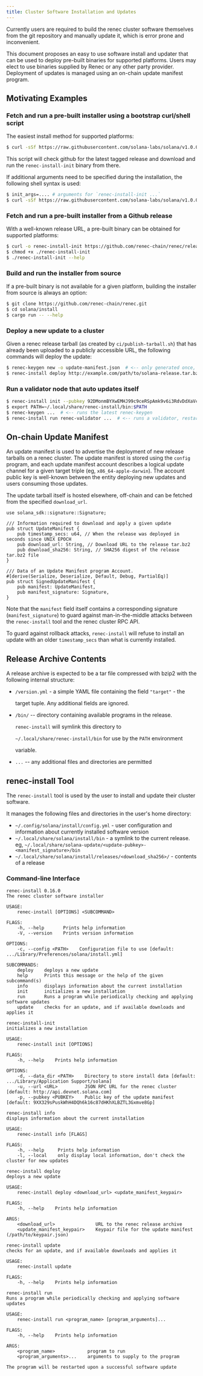 ```yaml
---
title: Cluster Software Installation and Updates
---
```


Currently users are required to build the renec cluster software themselves from the git repository and manually update it, which is error prone and inconvenient.

This document proposes an easy to use software install and updater that can be used to deploy pre-built binaries for supported platforms. Users may elect to use binaries supplied by Renec or any other party provider. Deployment of updates is managed using an on-chain update manifest program.

## Motivating Examples

### Fetch and run a pre-built installer using a bootstrap curl/shell script

The easiest install method for supported platforms:

```bash
$ curl -sSf https://raw.githubusercontent.com/solana-labs/solana/v1.0.0/install/renec-install-init.sh | sh
```

This script will check github for the latest tagged release and download and run the `renec-install-init` binary from there.

If additional arguments need to be specified during the installation, the following shell syntax is used:

```bash
$ init_args=.... # arguments for `renec-install-init ...`
$ curl -sSf https://raw.githubusercontent.com/solana-labs/solana/v1.0.0/install/renec-install-init.sh | sh -s - ${init_args}
```

### Fetch and run a pre-built installer from a Github release

With a well-known release URL, a pre-built binary can be obtained for supported platforms:

```bash
$ curl -o renec-install-init https://github.com/renec-chain/renec/releases/download/v1.0.0/renec-install-init-x86_64-apple-darwin
$ chmod +x ./renec-install-init
$ ./renec-install-init --help
```

### Build and run the installer from source

If a pre-built binary is not available for a given platform, building the installer from source is always an option:

```bash
$ git clone https://github.com/renec-chain/renec.git
$ cd solana/install
$ cargo run -- --help
```

### Deploy a new update to a cluster

Given a renec release tarball \(as created by `ci/publish-tarball.sh`\) that has already been uploaded to a publicly accessible URL, the following commands will deploy the update:

```bash
$ renec-keygen new -o update-manifest.json  # <-- only generated once, the public key is shared with users
$ renec-install deploy http://example.com/path/to/solana-release.tar.bz2 update-manifest.json
```

### Run a validator node that auto updates itself

```bash
$ renec-install init --pubkey 92DMonmBYXwEMHJ99c9ceRSpAmk9v6i3RdvDdXaVcrfj  # <-- pubkey is obtained from whoever is deploying the updates
$ export PATH=~/.local/share/renec-install/bin:$PATH
$ renec-keygen ...  # <-- runs the latest renec-keygen
$ renec-install run renec-validator ...  # <-- runs a validator, restarting it as necesary when an update is applied
```

## On-chain Update Manifest

An update manifest is used to advertise the deployment of new release tarballs on a renec cluster. The update manifest is stored using the `config` program, and each update manifest account describes a logical update channel for a given target triple \(eg, `x86_64-apple-darwin`\). The account public key is well-known between the entity deploying new updates and users consuming those updates.

The update tarball itself is hosted elsewhere, off-chain and can be fetched from the specified `download_url`.

```text
use solana_sdk::signature::Signature;

/// Information required to download and apply a given update
pub struct UpdateManifest {
    pub timestamp_secs: u64, // When the release was deployed in seconds since UNIX EPOCH
    pub download_url: String, // Download URL to the release tar.bz2
    pub download_sha256: String, // SHA256 digest of the release tar.bz2 file
}

/// Data of an Update Manifest program Account.
#[derive(Serialize, Deserialize, Default, Debug, PartialEq)]
pub struct SignedUpdateManifest {
    pub manifest: UpdateManifest,
    pub manifest_signature: Signature,
}
```

Note that the `manifest` field itself contains a corresponding signature \(`manifest_signature`\) to guard against man-in-the-middle attacks between the `renec-install` tool and the renec cluster RPC API.

To guard against rollback attacks, `renec-install` will refuse to install an update with an older `timestamp_secs` than what is currently installed.

## Release Archive Contents

A release archive is expected to be a tar file compressed with bzip2 with the following internal structure:

- `/version.yml` - a simple YAML file containing the field `"target"` - the

  target tuple. Any additional fields are ignored.

- `/bin/` -- directory containing available programs in the release.

  `renec-install` will symlink this directory to

  `~/.local/share/renec-install/bin` for use by the `PATH` environment

  variable.

- `...` -- any additional files and directories are permitted

## renec-install Tool

The `renec-install` tool is used by the user to install and update their cluster software.

It manages the following files and directories in the user's home directory:

- `~/.config/solana/install/config.yml` - user configuration and information about currently installed software version
- `~/.local/share/solana/install/bin` - a symlink to the current release. eg, `~/.local/share/solana-update/<update-pubkey>-<manifest_signature>/bin`
- `~/.local/share/solana/install/releases/<download_sha256>/` - contents of a release

### Command-line Interface

```text
renec-install 0.16.0
The renec cluster software installer

USAGE:
    renec-install [OPTIONS] <SUBCOMMAND>

FLAGS:
    -h, --help       Prints help information
    -V, --version    Prints version information

OPTIONS:
    -c, --config <PATH>    Configuration file to use [default: .../Library/Preferences/solana/install.yml]

SUBCOMMANDS:
    deploy    deploys a new update
    help      Prints this message or the help of the given subcommand(s)
    info      displays information about the current installation
    init      initializes a new installation
    run       Runs a program while periodically checking and applying software updates
    update    checks for an update, and if available downloads and applies it
```

```text
renec-install-init
initializes a new installation

USAGE:
    renec-install init [OPTIONS]

FLAGS:
    -h, --help    Prints help information

OPTIONS:
    -d, --data_dir <PATH>    Directory to store install data [default: .../Library/Application Support/solana]
    -u, --url <URL>          JSON RPC URL for the renec cluster [default: http://api.devnet.solana.com]
    -p, --pubkey <PUBKEY>    Public key of the update manifest [default: 9XX329sPuskWhH4DQh6k16c87dHKhXLBZTL3Gxmve8Gp]
```

```text
renec-install info
displays information about the current installation

USAGE:
    renec-install info [FLAGS]

FLAGS:
    -h, --help     Prints help information
    -l, --local    only display local information, don't check the cluster for new updates
```

```text
renec-install deploy
deploys a new update

USAGE:
    renec-install deploy <download_url> <update_manifest_keypair>

FLAGS:
    -h, --help    Prints help information

ARGS:
    <download_url>               URL to the renec release archive
    <update_manifest_keypair>    Keypair file for the update manifest (/path/to/keypair.json)
```

```text
renec-install update
checks for an update, and if available downloads and applies it

USAGE:
    renec-install update

FLAGS:
    -h, --help    Prints help information
```

```text
renec-install run
Runs a program while periodically checking and applying software updates

USAGE:
    renec-install run <program_name> [program_arguments]...

FLAGS:
    -h, --help    Prints help information

ARGS:
    <program_name>            program to run
    <program_arguments>...    arguments to supply to the program

The program will be restarted upon a successful software update
```
